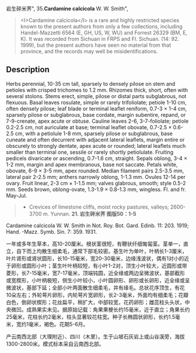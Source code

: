 岩生碎米荠",
35.**Cardamine calcicola** W. W. Smith",

> &lt;I&gt;Cardamine calcicola&lt;/I&gt; is a rare and highly restricted species known to the present authors from only a few collections, including Handel-Mazzetti 6564 (E, GH, US, W, WU) and Forrest 26329 (BM, E, K). It was recorded from Sichuan in FRPS and Fl. Sichuan. (14: 92. 1999), but the present authors have seen no material from that province, and the records may well be misidentifications.

## Description
Herbs perennial, 10-35 cm tall, sparsely to densely pilose on stem and petioles with crisped trichomes to 1.2 mm. Rhizomes thick, short, often with several stolons. Stems erect, simple, pilose or distal parts subglabrous, not flexuous. Basal leaves rosulate, simple or rarely trifoliolate; petiole 1-10 cm, often densely pilose; leaf blade or terminal leaflet reniform, 0.7-3 × 1-4 cm, sparsely pilose or subglabrous, base cordate, margin subentire, repand, or 7-9-crenate, apex acute or obtuse. Cauline leaves 2-6, 3-7-foliolate; petiole 0.2-2.5 cm, not auriculate at base; terminal leaflet obovate, 0.7-2.5 × 0.6-2.5 cm, with a petiolule 1-8 mm, sparsely pilose or subglabrous, base cuneate and often decurrent with adjacent lateral leaflets, margin entire or obscurely to strongly dentate, apex acute or rounded; lateral leaflets much smaller than terminal one, sessile or rarely shortly petiolulate. Fruiting pedicels divaricate or ascending, 0.7-1.6 cm, straight. Sepals oblong, 3-4 × 1-2 mm, margin and apex membranous, base not saccate. Petals white, obovate, 6-9 × 3-5 mm, apex rounded. Median filament pairs 2.5-3.5 mm, lateral pair 2-2.5 mm; anthers narrowly oblong, 1-1.3 mm. Ovules 12-14 per ovary. Fruit linear, 2-3 cm × 1-1.5 mm; valves glabrous, smooth; style 0.5-2 mm. Seeds brown, oblong-ovate, 1.3-1.9 × 0.8-1.3 mm, wingless. Fl. and fr. May-Jul.

> * Crevices of limestone cliffs, moist rocky pastures, valleys; 2600-3700 m. Yunnan.
**21. 岩生碎米荠 图版50：1-5**

Cardamine calcicola W. W. Smith in Not. Roy. Bot. Gard. Edinb. 11: 203. 1919; Hand. -Mazz. Symb. Sin. 7: 359. 1931.

一年或多年生草本，高10-20厘米。根状茎很短，有鞭状纤细匍匐茎。茎单一，直立，自下而上均散生细柔毛，通常下部毛较密。基生叶为单叶，叶柄长1-3厘米，叶片肾形或肾状圆形，长10-15毫米，宽20-30毫米，边缘浅波状，偶有1对小的近于卵形或圆形小叶；茎生叶叶柄较短，有小叶1-2对，顶生小叶较大，近圆形或带菱形，长7-15毫米，宽7-17毫米，顶端钝圆，近全缘或两边呈微波状，基部截形或宽楔形，小叶柄极短，侧生小叶较小，小叶圆卵形、卵形或长卵形，近全缘或呈微波状，基部下延；全部小叶两面散生细柔毛，并有缘毛。总状花序顶生，有花10朵左右；外轮萼片卵形，内轮萼片宽卵形，长2-3毫米，外面均有细柔毛；花瓣白色，倒卵状楔形；花丝扁平，稍扩大，中部较宽，花药卵形；雌蕊柱头头状，中央微凹。成熟果实未见。据原始记载：角果果梗长约15毫米，近于直立；角果长约25毫米，花柱长约2毫米，柱头显著较花柱宽。种子长椭圆状卵形，长约1.5毫米，宽约1毫米，褐色。花期5-6月。

产云南西北部（大理附近）、四川（木里）。生于山坡石灰岩上或山谷溪旁，海拔1300-2800米。模式标本采自云南西北部。
